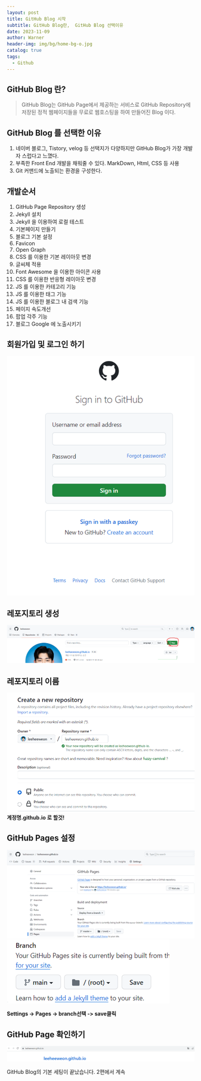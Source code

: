 ```yaml
---
layout: post
title: GitHub Blog 시작
subtitle: GitHub Blog란,  GitHub Blog 선택이유
date: 2023-11-09
author: Warner
header-img: img/bg/home-bg-o.jpg
catalog: true
tags:
  - Github
---
```


## GitHub Blog 란?
> GitHub Blog는 GitHub Page에서 제공하는 서비스로 GitHub Repository에 저장된 정적 웹페이지들을 무료로 웹호스팅을 하여 만들어진 Blog 이다.

## GitHub Blog 를 선택한 이유
1. 네이버 블로그, Tistory, velog 등 선택지가 다양하지만 
GitHub Blog가 가장 개발자 스럽다고 느꼈다.
2. 부족한 Front End 개발을 채워줄 수 있다. MarkDown, Html, CSS 등 사용 
3. Git 커맨드에 노출되는 환경을 구성한다.

## 개발순서
1. GitHub Page Repository 생성
2. Jekyll 설치
3. Jekyll 을 이용하여 로컬 테스트
4. 기본페이지 만들기
5. 블로그 기본 설정
6. Favicon
7. Open Graph
8. CSS 를 이용한 기본 레이아웃 변경
9. 글씨체 적용
10. Font Awesome 을 이용한 아이콘 사용
11. CSS 를 이용한 반응형 레이아웃 변경
12. JS 를 이용한 카테고리 기능
13. JS 를 이용한 태그 기능
14. JS 를 이용한 블로그 내 검색 기능
15. 페이지 속도개선
16. 팝업 각주 기능
17. 블로그 Google 에 노출시키기

## 회원가입 및 로그인 하기 
![github1.png](/img/post/2023-11-10/github1.png)

## 레포지토리 생성
![github2.png](/img/post/2023-11-10/github2.png)

## 레포지토리 이름 
![github3.png](/img/post/2023-11-10/github3.png)
**계정명.github.io 로 할것!**

## GitHub Pages 설정
![github4.png](/img/post/2023-11-10/github4.png)
![github5.png](/img/post/2023-11-10/github5.png)

**Settings -> Pages -> branch선택 -> save클릭**

## GitHub Page 확인하기
![github6.png](/img/post/2023-11-10/github6.png)

GitHub Blog의 기본 세팅이 끝났습니다.
2편에서 계속